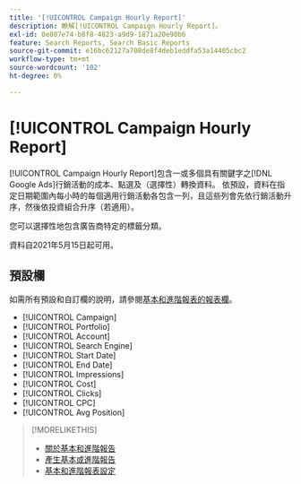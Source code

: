 ```yaml
---
title: '[!UICONTROL Campaign Hourly Report]'
description: 瞭解[!UICONTROL Campaign Hourly Report]。
exl-id: 0e807e74-b8f8-4823-a9d9-1871a20e90b6
feature: Search Reports, Search Basic Reports
source-git-commit: e16bc62127a708de8f4deb1eddfa53a14405cbc2
workflow-type: tm+mt
source-wordcount: '102'
ht-degree: 0%

---
```


# [!UICONTROL Campaign Hourly Report]

[!UICONTROL Campaign Hourly Report]包含一或多個具有關鍵字之[!DNL Google Ads]行銷活動的成本、點選及（選擇性）轉換資料。 依預設，資料在指定日期範圍內每小時的每個適用行銷活動各包含一列，且這些列會先依行銷活動升序，然後依投資組合升序（若適用）。

您可以選擇性地包含廣告商特定的標籤分類。

資料自2021年5月15日起可用。<!-- [Later: You can view data for the previous NN days.] -->

## 預設欄

如需所有預設和自訂欄的說明，請參閱[基本和進階報表的報表欄](basic-advanced-report-columns.md)。

* [!UICONTROL Campaign]
* [!UICONTROL Portfolio]
* [!UICONTROL Account]
* [!UICONTROL Search Engine]
* [!UICONTROL Start Date]
* [!UICONTROL End Date]
* [!UICONTROL Impressions]
* [!UICONTROL Cost]
* [!UICONTROL Clicks]
* [!UICONTROL CPC]
* [!UICONTROL Avg Position]

>[!MORELIKETHIS]
>
>* [關於基本和進階報告](basic-advanced-report-about.md)
>* [產生基本或進階報告](basic-advanced-report-generate.md)
>* [基本和進階報表設定](basic-advanced-report-settings.md)

